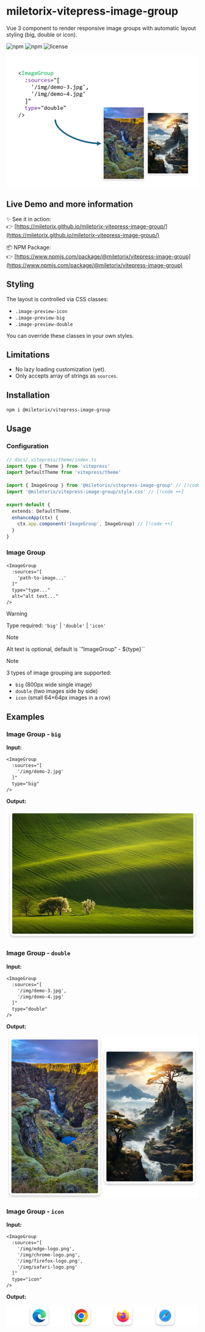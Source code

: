 # miletorix-vitepress-image-group

Vue 3 component to render responsive image groups with automatic layout styling (big, double or icon).

![npm](https://img.shields.io/npm/v/@miletorix/vitepress-image-group) ![npm](https://img.shields.io/npm/dw/@miletorix/vitepress-image-group) ![license](https://img.shields.io/npm/l/@miletorix/vitepress-image-group)

<p align="center">
  <img src="/assets/demo-1.png" alt="vitepress-enhanced-site-links demo" width="800">
</p>

## Live Demo and more information

✨ See it in action:  
👉 [https://miletorix.github.io/miletorix-vitepress-image-group/](https://miletorix.github.io/miletorix-vitepress-image-group/)

📦 NPM Package:  
👉 [https://www.npmjs.com/package/@miletorix/vitepress-image-group](https://www.npmjs.com/package/@miletorix/vitepress-image-group)

## Styling

The layout is controlled via CSS classes:

- `.image-preview-icon`
- `.image-preview-big`
- `.image-preview-double`

You can override these classes in your own styles.

## Limitations

- No lazy loading customization (yet).
- Only accepts array of strings as `sources`.

## Installation

```sh
npm i @miletorix/vitepress-image-group
```

## Usage

### Configuration

```typescript
// docs/.vitepress/theme/index.ts
import type { Theme } from 'vitepress'
import DefaultTheme from 'vitepress/theme'
 
import { ImageGroup } from '@miletorix/vitepress-image-group' // [!code ++]
import '@miletorix/vitepress-image-group/style.css' // [!code ++]

export default {
  extends: DefaultTheme,
  enhanceApp(ctx) {
    ctx.app.component('ImageGroup', ImageGroup) // [!code ++]
  }
}
```

### Image Group

```vue
<ImageGroup
  :sources="[
    'path-to-image...'
  ]"
  type="type..."
  alt="alt text..."
/>
```

> [!WARNING]
> Type required: `'big'` | `'double'` | `'icon'`

> [!NOTE]
> Alt text is optional, default is `"ImageGroup" - ${type}``

> [!NOTE]
> 3 types of image grouping are supported:
> - `big` (800px wide single image)
> - `double` (two images side by side)
> - `icon` (small 64×64px images in a row)

## Examples

### Image Group - `big`

**Input:**

```vue [example.md]
<ImageGroup
  :sources="[
    '/img/demo-2.jpg'
  ]"
  type="big"
/>
```

**Output:**

![demo-2](./assets/demo-2.png) 

### Image Group - `double`

**Input:**

```vue [example.md]
<ImageGroup
  :sources="[
    '/img/demo-3.jpg',
    '/img/demo-4.jpg'
  ]"
  type="double"
/>
```

**Output:**

![demo-3](./assets/demo-3.png) 

### Image Group - `icon`

**Input:**

```vue [example.md]
<ImageGroup
  :sources="[
    '/img/edge-logo.png',
    '/img/chrome-logo.png',
    '/img/firefox-logo.png',
    '/img/safari-logo.png'
  ]"
  type="icon"
/>
```

**Output:**

![demo-4](./assets/demo-4.png) 